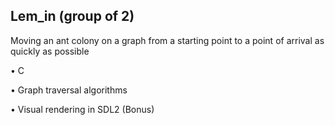 <h2>Lem_in (group of 2)</h2>
<p>Moving an ant colony on a graph from a starting point to a point of arrival as quickly as possible</p>
<p>• C</p>
<p>• Graph traversal algorithms</p>
<p>• Visual rendering in SDL2 (Bonus)</p>
